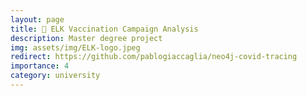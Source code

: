 ```yaml
---
layout: page
title: 💉 ELK Vaccination Campaign Analysis
description: Master degree project
img: assets/img/ELK-logo.jpeg
redirect: https://github.com/pablogiaccaglia/neo4j-covid-tracing
importance: 4
category: university
---
```

